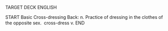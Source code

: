 TARGET DECK
ENGLISH

START
Basic
Cross-dressing
Back: n. Practice of dressing in the clothes of the opposite sex.  cross-dress v.
END
